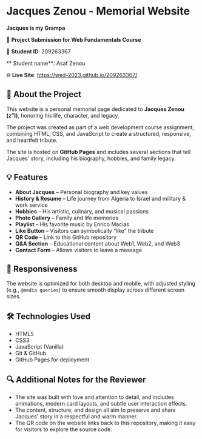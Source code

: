 # Jacques Zenou - Memorial Website

**Jacques is my Grampa**

📅 **Project Submission for Web Fundamentals Course**  

👤 **Student ID**: 209263367

   **  Student name**: Asaf Zenou

🌐 **Live Site**: https://wed-2023.github.io/209263367/ 

## 📖 About the Project

This website is a personal memorial page dedicated to **Jacques Zenou (z”l)**, honoring his life, character, and legacy.

The project was created as part of a web development course assignment, combining HTML, CSS, and JavaScript to create a structured, responsive, and heartfelt tribute.

The site is hosted on **GitHub Pages** and includes several sections that tell Jacques' story, including his biography, hobbies, and family legacy.

## 💡 Features

- **About Jacques** – Personal biography and key values
- **History & Resume** – Life journey from Algeria to Israel and military & work service
- **Hobbies** – His artistic, culinary, and musical passions
- **Photo Gallery** – Family and life memories
- **Playlist** – His favorite music by Enrico Macias
- **Like Button** – Visitors can symbolically “like” the tribute
- **QR Code** – Link to this GitHub repository
- **Q&A Section** – Educational content about Web1, Web2, and Web3
- **Contact Form** – Allows visitors to leave a message

## 📱 Responsiveness

The website is optimized for both desktop and mobile, with adjusted styling (e.g., `@media queries`) to ensure smooth display across different screen sizes.

## 🛠️ Technologies Used

- HTML5  
- CSS3  
- JavaScript (Vanilla)  
- Git & GitHub  
- GitHub Pages for deployment  

## 🔍 Additional Notes for the Reviewer

- The site was built with love and attention to detail, and includes animations, modern card layouts, and subtle user interaction effects.
- The content, structure, and design all aim to preserve and share Jacques' story in a respectful and warm manner.
- The QR code on the website links back to this repository, making it easy for visitors to explore the source code.


